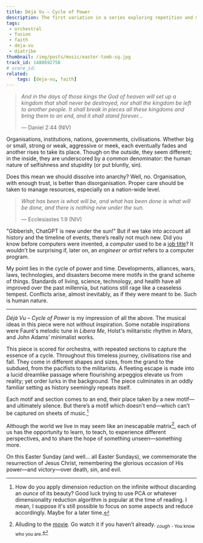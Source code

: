 ```yaml
---
title: Déjà Vu – Cycle of Power
description: The first variation in a series exploring repetition and meaning in life.
tags:
 - orchestral
 - fusion
 - faith
 - deja-vu
 - diatribe
thumbnail: /img/posts/music/easter-tomb-sq.jpg
track_id: 1488692758
# score_id: 
related:
    tags: [deja-vu, faith]
---
```



> *And in the days of those kings the God of heaven will set up a kingdom that shall never be destroyed, nor shall the kingdom be left to another people. It shall break in pieces all these kingdoms and bring them to an end, and it shall stand forever…*
> 
> 
> — Daniel 2:44 (NIV)
> 

Organisations, institutions, nations, governments, civilisations. Whether big or small, strong or weak, aggressive or meek, each eventually fades and another rises to take its place. Though on the outside, they seem different; in the inside, they are underscored by a common denominator: the human nature of selfishness and stupidity (or put bluntly, sin).

Does this mean we should dissolve into anarchy? Well, no. Organisation, with enough trust, is better than disorganisation. Proper care should be taken to manage resources, especially on a nation-wide level.

> *What has been is what will be, and what has been done is what will be done, and there is nothing new under the sun.*
> 
> 
> — Ecclesiastes 1:9 (NIV)
> 

"Gibberish, ChatGPT is new under the sun!" But if we take into account all history and the timeline of events, there’s really not much new. Did you know before computers were invented, a *computer* used to be a [job title](https://en.wikipedia.org/wiki/Computer_(occupation))? It wouldn’t be surprising if, later on, an *engineer* or *artist* refers to a computer program.

My point lies in the cycle of power and time. Developments, alliances, wars, laws, technologies, and disasters become mere motifs in the grand scheme of things. Standards of living, science, technology, and health have all improved over the past millennia, but nations still rage like a ceaseless tempest. Conflicts arise, almost inevitably, as if they were meant to be. Such is human nature.

---

*Déjà Vu – Cycle of Power* is my impression of all the above. The musical ideas in this piece were not without inspiration. Some notable inspirations were Fauré's melodic tune in *Libera Me*, Holst's militaristic rhythm in *Mars*, and John Adams’ minimalist works.

This piece is scored for orchestra, with repeated sections to capture the essence of a cycle. Throughout this timeless journey, civilisations rise and fall. They come in different shapes and sizes, from the grand to the subdued, from the pacifists to the militarists. A fleeting escape is made into a lucid dreamlike passage where flourishing arpeggios elevate us from reality; yet order lurks in the background. The piece culminates in an oddly familiar setting as history seemingly repeats itself.

Each motif and section comes to an end, their place taken by a new motif—and ultimately silence. But there’s a motif which doesn’t end—which can’t be captured on sheets of music.[^dimred]

Although the world we live in may seem like an inescapable matrix[^matrix], each of us has the opportunity to learn, to teach, to experience different perspectives, and to share the hope of something unseen—something more.

On this Easter Sunday (and well… all Easter Sundays), we commemorate the resurrection of Jesus Christ, remembering the glorious occasion of His power—and victory—over death, sin, and evil.

[^dimred]: How do you apply dimension reduction  on the infinite without discarding an *ounce* of its beauty? Good luck trying to use PCA or whatever dimensionality reduction algorithm is popular at the time of reading. I mean, I suppose it's still possible to focus on some aspects and reduce accordingly. Maybe for a later time.

[^matrix]: Alluding to the [movie](https://en.wikipedia.org/wiki/The_Matrix). Go watch it if you haven’t already. <sub>*cough* - You know who you are.</sub>
